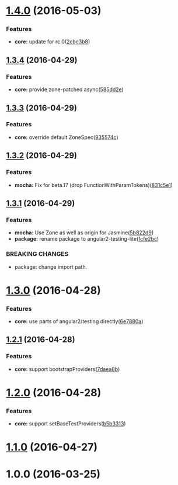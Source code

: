 <a name="1.4.0"></a>
# [1.4.0](https://github.com/laco0416/angular2-testing-lite/compare/v1.3.4...v1.4.0) (2016-05-03)


### Features

* **core:** update for rc.0([2cbc3b8](https://github.com/laco0416/angular2-testing-lite/commit/2cbc3b8))



<a name="1.3.4"></a>
## [1.3.4](https://github.com/laco0416/angular2-testing-lite/compare/v1.3.3...v1.3.4) (2016-04-29)


### Features

* **core:** provide zone-patched async([585dd2e](https://github.com/laco0416/angular2-testing-lite/commit/585dd2e))



<a name="1.3.3"></a>
## [1.3.3](https://github.com/laco0416/angular2-testing-lite/compare/v1.3.2...v1.3.3) (2016-04-29)


### Features

* **core:** override default ZoneSpec([935574c](https://github.com/laco0416/angular2-testing-lite/commit/935574c))



<a name="1.3.2"></a>
## [1.3.2](https://github.com/laco0416/angular2-testing-lite/compare/v1.3.1...v1.3.2) (2016-04-29)


### Features

* **mocha:** Fix for beta.17 (drop FunctionWithParamTokens)([831c5e1](https://github.com/laco0416/angular2-testing-lite/commit/831c5e1))



<a name="1.3.1"></a>
## [1.3.1](https://github.com/laco0416/angular2-testing-lite/compare/v1.3.0...v1.3.1) (2016-04-29)


### Features

* **mocha:** Use Zone as well as origin for Jasmine([5b822d9](https://github.com/laco0416/angular2-testing-lite/commit/5b822d9))
* **package:** rename package to angular2-testing-lite([fcfe2bc](https://github.com/laco0416/angular2-testing-lite/commit/fcfe2bc))


### BREAKING CHANGES

* package: change import path.



<a name="1.3.0"></a>
# [1.3.0](https://github.com/laco0416/angular2-testing-lite/compare/v1.2.1...v1.3.0) (2016-04-28)


### Features

* **core:** use parts of angular2/testing directly([6e7880a](https://github.com/laco0416/angular2-testing-lite/commit/6e7880a))



<a name="1.2.1"></a>
## [1.2.1](https://github.com/laco0416/angular2-testing-lite/compare/v1.2.0...v1.2.1) (2016-04-28)


### Features

* **core:** support bootstrapProviders([7daea8b](https://github.com/laco0416/angular2-testing-lite/commit/7daea8b))



<a name="1.2.0"></a>
# [1.2.0](https://github.com/laco0416/angular2-testing-lite/compare/v1.1.0...v1.2.0) (2016-04-28)


### Features

* **core:** support setBaseTestProviders([b5b3313](https://github.com/laco0416/angular2-testing-lite/commit/b5b3313))



<a name="1.1.0"></a>
# [1.1.0](https://github.com/laco0416/angular2-testing-lite/compare/v1.0.0...v1.1.0) (2016-04-27)



<a name="1.0.0"></a>
# 1.0.0 (2016-03-25)



